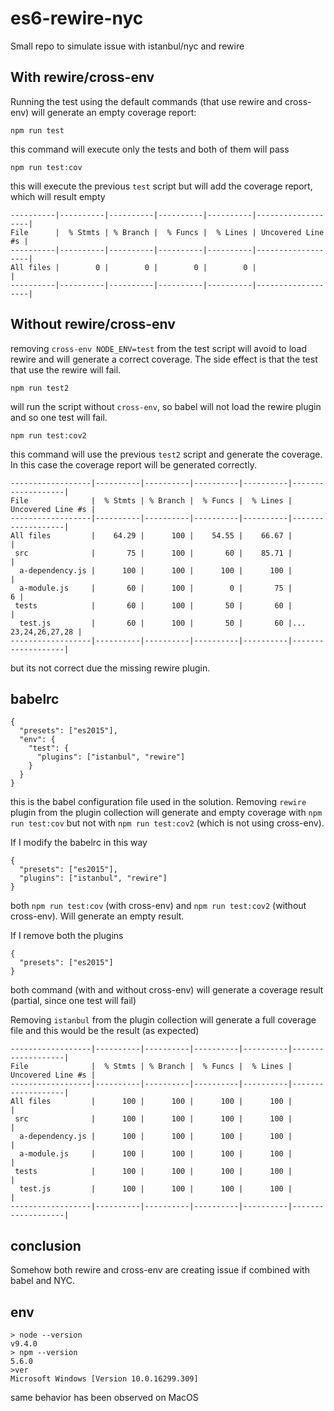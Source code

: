 # es6-rewire-nyc

Small repo to simulate issue with istanbul/nyc and rewire

## With rewire/cross-env

Running the test using the default commands (that use rewire and cross-env) will generate an empty coverage report:
```
npm run test
```
this command will execute only the tests and both of them will pass
```
npm run test:cov
```

this will execute the previous `test` script but will add the coverage report, which will result empty

```
----------|----------|----------|----------|----------|-------------------|
File      |  % Stmts | % Branch |  % Funcs |  % Lines | Uncovered Line #s |
----------|----------|----------|----------|----------|-------------------|
All files |        0 |        0 |        0 |        0 |                   |
----------|----------|----------|----------|----------|-------------------|
```

## Without rewire/cross-env

removing `cross-env NODE_ENV=test` from the test script will avoid to load rewire and will generate a correct coverage. The side effect is that the test that use the rewire will fail.
```
npm run test2
```
will run the script without `cross-env`, so babel will not load the rewire plugin and so one test will fail.
```
npm run test:cov2
```
this command will use the previous `test2` script and generate the coverage. In this case the coverage report will be generated correctly.

```
------------------|----------|----------|----------|----------|-------------------|
File              |  % Stmts | % Branch |  % Funcs |  % Lines | Uncovered Line #s |
------------------|----------|----------|----------|----------|-------------------|
All files         |    64.29 |      100 |    54.55 |    66.67 |                   |
 src              |       75 |      100 |       60 |    85.71 |                   |
  a-dependency.js |      100 |      100 |      100 |      100 |                   |
  a-module.js     |       60 |      100 |        0 |       75 |                 6 |
 tests            |       60 |      100 |       50 |       60 |                   |
  test.js         |       60 |      100 |       50 |       60 |... 23,24,26,27,28 |
------------------|----------|----------|----------|----------|-------------------|
```

but its not correct due the missing rewire plugin.

## babelrc
```
{
  "presets": ["es2015"],
  "env": {
    "test": {
      "plugins": ["istanbul", "rewire"]
    }
  }
}
```
this is the babel configuration file used in the solution. Removing `rewire` plugin from the plugin collection will generate and empty coverage with `npm run test:cov` but not with `npm run test:cov2` (which is not using cross-env).

If I modify the babelrc in this way
```
{
  "presets": ["es2015"],
  "plugins": ["istanbul", "rewire"]
}
```

both `npm run test:cov` (with cross-env) and `npm run test:cov2` (without cross-env). Will generate an empty result.

If I remove both the plugins
```
{
  "presets": ["es2015"]
}
```
both command (with and without cross-env) will generate a coverage result (partial, since one test will fail)

Removing `istanbul` from the plugin collection will generate a full coverage file and this would be the result (as expected)

```
------------------|----------|----------|----------|----------|-------------------|
File              |  % Stmts | % Branch |  % Funcs |  % Lines | Uncovered Line #s |
------------------|----------|----------|----------|----------|-------------------|
All files         |      100 |      100 |      100 |      100 |                   |
 src              |      100 |      100 |      100 |      100 |                   |
  a-dependency.js |      100 |      100 |      100 |      100 |                   |
  a-module.js     |      100 |      100 |      100 |      100 |                   |
 tests            |      100 |      100 |      100 |      100 |                   |
  test.js         |      100 |      100 |      100 |      100 |                   |
------------------|----------|----------|----------|----------|-------------------|
```

## conclusion

Somehow both rewire and cross-env are creating issue if combined with babel and NYC.

## env
```
> node --version
v9.4.0
> npm --version
5.6.0
>ver
Microsoft Windows [Version 10.0.16299.309]
```

same behavior has been observed on MacOS
